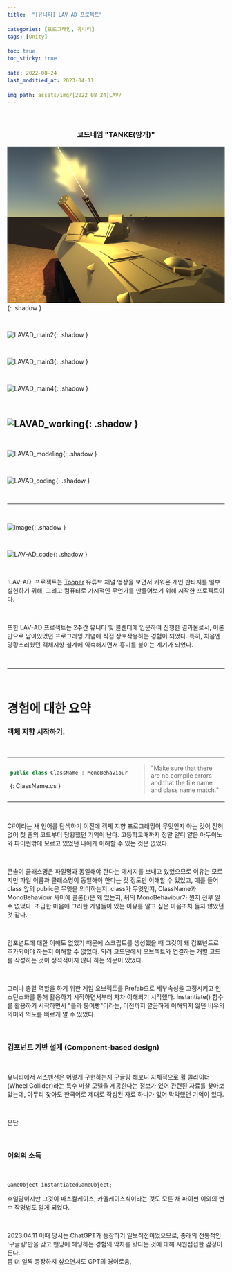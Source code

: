 ```yaml
---
title:  "[유니티] LAV-AD 프로젝트"

categories: [프로그래밍, 유니티]
tags: [Unity]

toc: true
toc_sticky: true
 
date: 2022-08-24
last_modified_at: 2023-04-11

img_path: assets/img/[2022_08_24]LAV/
---
```


<br>

### **<center>코드네임 "TANKE(땅개)"</center>**

![LAVAD_main](assets/img/[2022_08_24]LAV/LAVAD_main.png){: .shadow }

<br>

![LAVAD_main2](LAVAD_main2.png){: .shadow }

<br>

![LAVAD_main3](LAVAD_main3.png){: .shadow }

<br>

![LAVAD_main4](LAVAD_main4.png){: .shadow }

<br>

![LAVAD_working](LAVAD_working.gif){: .shadow }
---

<br>

![LAVAD_modeling](LAVAD_modeling.png){: .shadow }

<br>

![LAVAD_coding](LAVAD_coding.png){: .shadow }

<br>

<!--
<br>
<br>

![LAV-AD_main](https://user-images.githubusercontent.com/96360829/210505297-db1abb36-fe5c-463c-a24c-61c349bf78a2.png){: .shadow }

<br>

![LAV-AD_main2](https://user-images.githubusercontent.com/96360829/231111367-711ce423-a34d-46b4-bd31-fcc6e3f86b8f.png){: .shadow }

<br>

![LAV-AD_main_telephoto (2)](https://user-images.githubusercontent.com/96360829/210505309-6b87adf1-3b3d-41dc-bcc2-a4cb72d9f66e.png){: .shadow }

<br>

![LAV-AD_main_telephoto](https://user-images.githubusercontent.com/96360829/210505313-d1de754b-f0e1-4e98-a1a6-39bfd03a3994.png){: .shadow }

<br>

![LAV-AD_light](https://user-images.githubusercontent.com/96360829/231114066-df8a2b04-3cc0-4339-8d98-a6f39e7cbffe.gif){: .shadow }

<br>
-->
---

<br>

![image](https://user-images.githubusercontent.com/96360829/215330386-4e1f65f2-27e9-4582-856a-74de43852f30.png){: .shadow }

<br>

![LAV-AD_code](https://user-images.githubusercontent.com/96360829/231112934-62cbcc1b-8748-4275-9a2c-c402ed2da2d7.png){: .shadow }

<br>

'LAV-AD' 프로젝트는 [Tooner](https://www.youtube.com/@tooner/videos) 유튜브 채널 영상을 보면서 키워온 개인 판타지를 일부 실현하기 위해, 그리고 컴퓨터로 가시적인 무언가를 만들어보기 위해 시작한 프로젝트이다.  

<br>

또한 LAV-AD 프로젝트는 2주간 유니티 및 블렌더에 입문하여 진행한 결과물로서, 이론만으로 남아있었던 프로그래밍 개념에 직접 상호작용하는 경험이 되었다. 특히, 처음엔 당황스러웠던 객체지향 설계에 익숙해지면서 흥미를 붙이는 계기가 되었다.  

<br>

---

<br>

# 경험에 대한 요약

### 객체 지향 시작하기.

<br>

<table>
<tr>
<td>

```cs
public class ClassName : MonoBehaviour
```
{: ClassName.cs }

</td>
<td>

> "Make sure that there are no compile errors and that the file name and class name match."

</td>
</tr>
</table>

<br>

C#이라는 새 언어를 탐색하기 이전에 객체 지향 프로그래밍이 무엇인지 아는 것이 전혀 없어 첫 줄의 코드부터 당황했던 기억이 난다. 고등학교때까지 정말 얕디 얕은 아두이노와 파이썬밖에 모르고 있었던 나에게 이해할 수 있는 것은 없었다.

<br>

콘솔이 클래스명은 파일명과 동일해야 한다는 메시지를 보내고 있었으므로 이유는 모르지만 파일 이름과 클래스명이 동일해야 한다는 것 정도만 이해할 수 있었고, 예를 들어 class 앞의 public은 무엇을 의미하는지, class가 무엇인지, ClassName과 MonoBehaviour 사이에 콜론(:)은 왜 있는지, 뒤의 MonoBehaviour가 뭔지 전부 알 수 없었다. 조급한 마음에 그러한 개념들이 있는 이유를 알고 싶은 마음조차 들지 않았던 것 같다.

<br>

컴포넌트에 대한 이해도 없었기 때문에 스크립트를 생성했을 때 그것이 왜 컴포넌트로 추가되어야 하는지 이해할 수 없었다. 되려 코드단에서 오브젝트와 연결하는 개별 코드를 작성하는 것이 정석적이지 않나 하는 의문이 있었다.

<br>

그러나 총알 역할을 하기 위한 게임 오브젝트를 Prefab으로 세부속성을 고정시키고 인스턴스화를 통해 활용하기 시작하면서부터 차차 이해되기 시작했다. Instantiate() 함수를 활용하기 시작하면서 "틀과 붕어빵"이라는, 이전까지 깔끔하게 이해되지 않던 비유의 의미와 의도를 빠르게 알 수 있었다.

<br>

### 컴포넌트 기반 설계 (Component-based design)

<br>

유니티에서 서스펜션은 어떻게 구현하는지 구글링 해보니 자체적으로 휠 콜라이더(Wheel Collider)라는 특수 마찰 모델을 제공한다는 정보가 있어 관련된 자료를 찾아보았는데, 아무리 찾아도 한국어로 제대로 작성된 자료 하나가 없어 막막했던 기억이 있다.

<br>

문단

<br>

### 이외의 소득

<br>

```cs
GameObject instantiatedGameObject;
```

후일담이지만 그것이 파스칼케이스, 카멜케이스식이라는 것도 모른 채 파이썬 이외의 변수 작명법도 알게 되었다.


<br>

2023.04.11
이때 당시는 ChatGPT가 등장하기 일보직전이었으므로, 종래의 전통적인 '구글링'만을 갖고 맨땅에 헤딩하는 경험의 막차를 탔다는 것에 대해 시원섭섭한 감정이 든다.  
좀 더 일찍 등장하지 싶으면서도 GPT의 경이로움,





<!--
<h4>게임 프로그래밍</h4>
 
아무것도 모르는 상태에서 할 수 있는 행동이라고는 맨땅에 헤딩밖에 없었으니까.  

C#이 C++이나 Java 대비 어떤 특성을 가지는 언어인지, 객체 지향 프로그래밍은 어떤 것인지 등을 전혀 몰랐고, 그야말로 연역에 의한 이성적 추론이 아닌 되고 안 되고의 귀납적 경험에 계속 의존했던 것이 기억에 난다.  

```cs
public class WheelClass : MonoBehaviour
{
  public GameObject[] Wheel = new GameObject[4];
}
```

예를 들어 위와 같은 클래스에 대해서, 프로그래밍 경험이라곤 고등학교때 쌓은 얕은 파이썬 경험과 아두이노 코딩밖에 없었던 내가 이해할 수 있는 것이 정말 없었다.  
클래스명은 파일명과 동일해야 한다는 오류창에 의해 클래스명 "WheelClass"가 C# 파일 이름과 동일해야 한다는 것 정도만 이해할 수 있었고, 예를 들어 WheelClass와 MonoBehaviour 사이에 콜론(:)은 왜 있는지, MonoBehaviour가 뭔지, "class WheelClass" 앞에 public은 왜 붙는지 이유를 알 수 없었다.  

유니티에서 서스펜션은 어떻게 구현하는지 구글링 해보니 자체적으로 휠 콜라이더(Wheel Collider)라는 특수 마찰 모델을 제공한다는 정보가 있어 관련된 자료를 찾아보았는데, 아무리 찾아도 한국어로 제대로 작성된 가이드 하나가 없어 막막했던 기억이 있다. 지금 생각해보면 휠 콜라이더가 별도의 글을 작성할 정도의 도전적인 개념은 아니므로 당연하다면 당연하겠다 싶지만 말이다.  

<br>

<h4>모델링</h4>

내가 구현하고자 하는 모델은 미군의 지대공 방공을 담당하는 LAV-AD였다.  

하필 이것인 이유는, 하나는 독특한 것을 만들고 싶었기 때문이고 다른 하나는 가격이었다.
밀리터리 판타지를 게임으로 구현할 때 십중에 팔구는 탱크를 구현한다. 나는 나의 판타지를 구현하는 맥락은 보존하되 조금은 모험을 하고 싶었고 다른 시도를 하고자 찾은 것이 자주대공포, 그것도 LAV-AD였다.  
어렸을 때 보았던 LAV-AD의 웅장한 발칸포가 지금도 매혹적인 기억으로 남아있어서였기도 하지만, 차체가 워낙 기하학적으로 생겼기 때문에 단순한 것이 좋겠다는 막연한 기준에 부합하는 것이기도 했다. 무한궤도 없이 굴러가기 때문에 코드로 구현하기가 복잡하지는 않겠거니 싶었던 것은 덤이다.

그리고, 오늘날이 각종 무료 강의에 논문과 사설, 방대한 양의 오픈소스 코드 등 오늘날이 정보공유와 정보접근성의 측면에서 인류 역사상 최고의 전성기라고는 하지만 어떤 컨텐츠를 무료로 제공할 것인가는 그것이 미래세대에 대한 교육적 목적의 투자일 때 유하게 책정되는 것이지 실제로 상업적인 용도로 사용할 수 있는 컨텐츠에 대해서는 대부분이 유료로 제공된다.  
.fbx, .3ds, .obj 등 확장자의 3D 모델 중 쓸만한 것은 모델 하나당 기본 n만원 ~ n십만원 단위인 데다가 그 모델의 수조차 절대적으로 적었기 때문에, 만약 모델이 필요하다면 내가 직접 만들어 쓰는 것이 좋지 않을까 하는 생각이 들기도 했다.  

그래서 최종적으로는 Blender를 배워 직접 3D 모델을 만드는 것이었다.  
버텍스와 버텍스를 이어 에지를 만들고, 다시 에지와 에지를 이어 페이스를 만들고, 

<br>

<h4>사운드</h4>

하나의 독립된 게임의 완성도를 혼자 책임지는 것은 쉽지 않구나 느낀 부분이 소리였다.  
-->